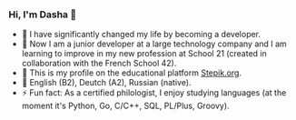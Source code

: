 ### Hi, I'm Dasha 👋

- 🌱 I have significantly changed my life by becoming a developer.
- 🌱 Now I am a junior developer at a large technology company and I am learning to improve in my new profession at School 21 (created in collaboration with the French School 42).
- 🌱 This is my profile on the educational platform [Stepik.org](https://stepik.org/users/481404808/profile?preview=true).
- 🌱 English (B2), Deutch (A2), Russian (native).
- ⚡ Fun fact: As a certified philologist, I enjoy studying languages (at the moment it's Python, Go, C/C++, SQL, PL/Plus, Groovy).
<!--
**reDasha/reDasha** is a ✨ _special_ ✨ repository because its `README.md` (this file) appears on your GitHub profile.

Here are some ideas to get you started:

- 🔭 I’m currently working on ...
 ...
- 👯 I’m looking to collaborate on ...
- 🤔 I’m looking for help with ...
- 💬 Ask me about ...
- 📫 How to reach me: ...
- 😄 Pronouns: ...

- ⚡ Fun fact: I'm blond and smart at the same time.
-->

